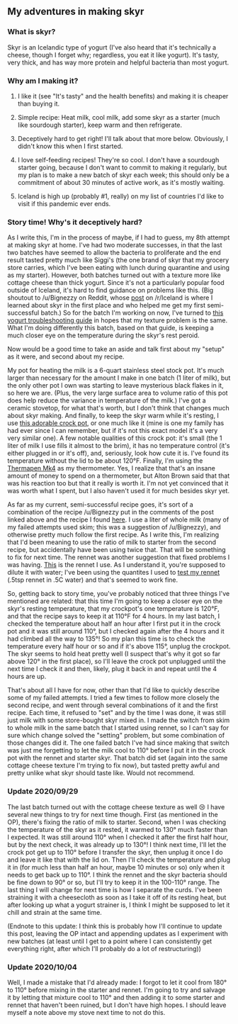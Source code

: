 ## My adventures in making skyr

### What is skyr?

Skyr is an Icelandic type of yogurt (I've also heard that it's technically a cheese, though I forget why; regardless, you eat it like yogurt).
It's tasty, very thick, and has way more protein and helpful bacteria than most yogurt.

### Why am I making it?

1) I like it (see "It's tasty" and the health benefits) and making it is cheaper than buying it.

2) Simple recipe: Heat milk, cool milk, add some skyr as a starter (much like sourdough starter), keep warm and then refrigerate.

3) Deceptively hard to get right!
I'll talk about that more below.
Obviously, I didn't know this when I first started.

4) I love self-feeding recipes!
They're so cool.
I don't have a sourdough starter going, because I don't want to commit to making it regularly, but my plan is to make a new batch of skyr each week; this should only be a commitment of about 30 minutes of active work, as it's mostly waiting.

5) Iceland is high up (probably #1, really) on my list of countries I'd like to visit if this pandemic ever ends.

### Story time! Why's it deceptively hard?

As I write this, I'm in the process of maybe, if I had to guess, my 8th attempt at making skyr at home.
I've had two moderate successes, in that the last two batches have seemed to allow the bacteria to proliferate and the end result tasted pretty much like Siggi's (the one brand of skyr that my grocery store carries, which I've been eating with lunch during quarantine and using as my starter).
However, both batches turned out with a texture more like cottage cheese than thick yogurt.
Since it's not a particularly popular food outside of Iceland, it's hard to find guidance on problems like this.
(Big shoutout to /u/Bignezzy on Reddit, whose [post](https://www.reddit.com/r/Iceland/comments/g414eq/made_some_lemon_flavored_skyr/) on /r/Iceland is where I learned about skyr in the first place and who helped me get my first semi-successful batch.)
So for the batch I'm working on now, I've turned to [this yogurt troubleshooting guide](https://www.kitchenstewardship.com/homemade-yogurt-troubleshooting-guide/) in hopes that my texture problem is the same.
What I'm doing differently this batch, based on that guide, is keeping a much closer eye on the temperature during the skyr's rest peroid.

Now would be a good time to take an aside and talk first about my "setup" as it were, and second about my recipe.

My pot for heating the milk is a 6-quart stainless steel stock pot.
It's much larger than necessary for the amount I make in one batch (1 liter of milk), but the only other pot I own was starting to leave mysterious black flakes in it, so here we are.
(Plus, the very large surface area to volume ratio of this pot does help reduce the variance in temperature of the milk.)
I've got a ceramic stovetop, for what that's worth, but I don't think that changes much about skyr making.
And finally, to keep the skyr warm while it's resting, I use [this adorable crock pot](https://www.etsy.com/listing/277217756/vintage-rival-crock-ette-1-quart-slow), or one much like it (mine is one my family has had ever since I can remember, but if it's not this exact model it's a very very similar one).
A few notable qualities of this crock pot: it's small (the 1 liter of milk I use fills it almost to the brim), it has no temperature control (it's either plugged in or it's off), and, seriously, look how cute it is.
I've found its temperature without the lid to be about 120°F.
Finally, I'm using the [Thermapen Mk4](https://www.thermoworks.com/Thermapen-Mk4) as my thermometer.
Yes, I realize that that's an insane amount of money to spend on a thermometer, but Alton Brown said that that was his reaction too but that it really is worth it.
I'm not yet convinced that it was worth what I spent, but I also haven't used it for much besides skyr yet.

As far as my current, semi-successful recipe goes, it's sort of a combination of the recipe /u/Bignezzy put in the comments of the post linked above and the recipe I found [here](https://icelandmag.is/article/make-your-own-skyr).
I use a liter of whole milk (many of my failed attempts used skim; this was a suggestion of /u/Bignezzy), and otherwise pretty much follow the first recipe.
As I write this, I'm realizing that I'd been meaning to use the ratio of milk to starter from the second recipe, but accidentally have been using twice that.
That will be something to fix for next time.
The rennet was another suggestion that fixed problems I was having.
[This](https://cheesemaking.com/products/liquid-animal-rennet/?variant=8059863334957) is the rennet I use.
As I understand it, you're supposed to dilute it with water; I've been using the quantites I used to [test my rennet](https://cheesemaking.com/blogs/learn/faq-rennet-for-cheese-making) (.5tsp rennet in .5C water) and that's seemed to work fine.

So, getting back to story time, you've probably noticed that three things I've mentioned are related: that this time I'm going to keep a closer eye on the skyr's resting temperature, that my crockpot's one temperature is 120°F, and that the recipe says to keep it at 110°F for 4 hours.
In my last batch, I checked the temperature about half an hour after I first put it in the crock pot and it was still around 110°, but I checked again after the 4 hours and it had climbed all the way to 135°!
So my plan this time is to check the temperature every half hour or so and if it's above 115°, unplug the crockpot.
The skyr seems to hold heat pretty well (I suspect that's why it got so far above 120° in the first place), so I'll leave the crock pot unplugged until the next time I check it and then, likely, plug it back in and repeat until the 4 hours are up.

That's about all I have for now, other than that I'd like to quickly describe some of my failed attempts.
I tried a few times to follow more closely the second recipe, and went through several combinations of it and the first recipe.
Each time, it refused to "set" and by the time I was done, it was still just milk with some store-bought skyr mixed in.
I made the switch from skim to whole milk in the same batch that I started using rennet, so I can't say for sure which change solved the "setting" problem, but some combination of those changes did it.
The one failed batch I've had since making that switch was just me forgetting to let the milk cool to 110° before I put it in the crock pot with the rennet and starter skyr.
That batch did set (again into the same cottage cheese texture I'm trying to fix now), but tasted pretty awful and pretty unlike what skyr should taste like.
Would not recommend.

### Update 2020/09/29

The last batch turned out with the cottage cheese texture as well 😢
I have several new things to try for next time though.
First (as mentioned in the OP), there's fixing the ratio of milk to starter.
Second, when I was checking the temperature of the skyr as it rested, it warmed to 130° much faster than I expected.
It was still around 110° when I checked it after the first half hour, but by the next check, it was already up to 130°!
I think next time, I'll let the crock pot get up to 110° before I transfer the skyr, then unplug it once I do and leave it like that with the lid on.
Then I'll check the temperature and plug it in (for much less than half an hour, maybe 10 minutes or so) only when it needs to get back up to 110°.
I think the rennet and the skyr bacteria should be fine down to 90° or so, but I'll try to keep it in the 100-110° range.
The last thing I will change for next time is how I separate the curds.
I've been straining it with a cheesecloth as soon as I take it off of its resting heat, but after looking up what a yogurt strainer is, I think I might be supposed to let it chill and strain at the same time.

(Endnote to this update: I think this is probably how I'll continue to update this post, leaving the OP intact and appending updates as I experiment with new batches (at least until I get to a point where I can consistently get everything right, after which I'll probably do a lot of restructuring))

### Update 2020/10/04

Well, I made a mistake that I'd already made: I forgot to let it cool from 180° to 110° before mixing in the starter and rennet.
I'm going to try and salvage it by letting that mixture cool to 110° and then adding it to some starter and rennet that haven't been ruined, but I don't have high hopes.
I should leave myself a note above my stove next time to not do this.

